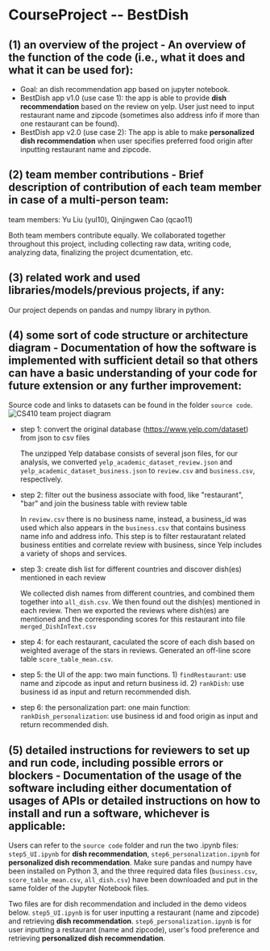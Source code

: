 # CourseProject -- BestDish

## (1) an overview of the project - An overview of the function of the code (i.e., what it does and what it can be used for):
+ Goal: an dish recommendation app based on jupyter notebook. 
+ BestDish app v1.0 (use case 1): the app is able to provide **dish recommendation** based on the review on yelp. User just need to input restaurant name and zipcode (sometimes also address info if more than one restaurant can be found).
+ BestDish app v2.0 (use case 2): The app is able to make **personalized dish recommendation** when user specifies preferred food origin after inputting restaurant name and zipcode. 

## (2) team member contributions - Brief description of contribution of each team member in case of a multi-person team: 
team members: Yu Liu (yul10), Qinjingwen Cao (qcao11)

Both team members contribute equally. We collaborated together throughout this project, including collecting raw data, writing code, analyzing data, finalizing the project dcumentation, etc. 

## (3) related work and used libraries/models/previous projects, if any: 
Our project depends on pandas and numpy library in python.

## (4) some sort of code structure or architecture diagram - Documentation of how the software is implemented with sufficient detail so that others can have a basic understanding of your code for future extension or any further improvement: 
Source code and links to datasets can be found in the folder `source code`.
![CS410 team project diagram](https://user-images.githubusercontent.com/43865938/206522980-36005e44-2290-4de1-8f33-b939369d4525.jpg)

+ step 1: convert the original database (https://www.yelp.com/dataset) from json to csv files

    The unzipped Yelp database consists of several json files, for our analysis, we converted `yelp_academic_dataset_review.json` and `yelp_academic_dataset_business.json` to `review.csv` and `business.csv`, respectively. 
+ step 2: filter out the business associate with food, like "restaurant", "bar" and join the business table with review table

    In `review.csv` there is no business name, instead, a business_id was used which also appears in the `business.csv` that contains business name info and address info. This step is to filter restauratant related business entities and correlate review with business, since Yelp includes a variety of shops and services.  
+ step 3: create dish list for different countries and discover dish(es) mentioned in each review

    We collected dish names from different countries, and combined them together into `all_dish.csv`. We then found out the dish(es) mentioned in each review. Then we exported the reviews where dish(es) are mentioned and the corresponding scores for this restaurant into file `merged_DishInText.csv` 
+ step 4: for each restaurant, caculated the score of each dish based on weighted average of the stars in reviews. Generated an off-line score table `score_table_mean.csv`.
+ step 5: the UI of the app: two main functions. 1) `findRestaurant`: use name and zipcode as input and return business id. 2) `rankDish`: use business id as input and return recommended dish.
+ step 6: the personalization part: one main function: `rankDish_personalization`: use business id and food origin as input and return recommended dish.

## (5) detailed instructions for reviewers to set up and run code, including possible errors or blockers - Documentation of the usage of the software including either documentation of usages of APIs or detailed instructions on how to install and run a software, whichever is applicable:
Users can refer to the `source code` folder and run the two .ipynb files: `step5_UI.ipynb` for **dish recommendation**, `step6_personalization.ipynb` for **personalized dish recommendation**. Make sure pandas and numpy have been installed on Python 3, and the three required data files (`business.csv`, `score_table_mean.csv`, `all_dish.csv`) have been downloaded and put in the same folder of the Jupyter Notebook files.

Two files are for dish recommendation and included in the demo videos below. `step5_UI.ipynb` is for user inputting a restaurant (name and zipcode) and retrieving **dish recommendation**. `step6_personalization.ipynb` is for user inputting a restaurant (name and zipcode), user's food preference and retrieving **personalized dish recommendation**.





